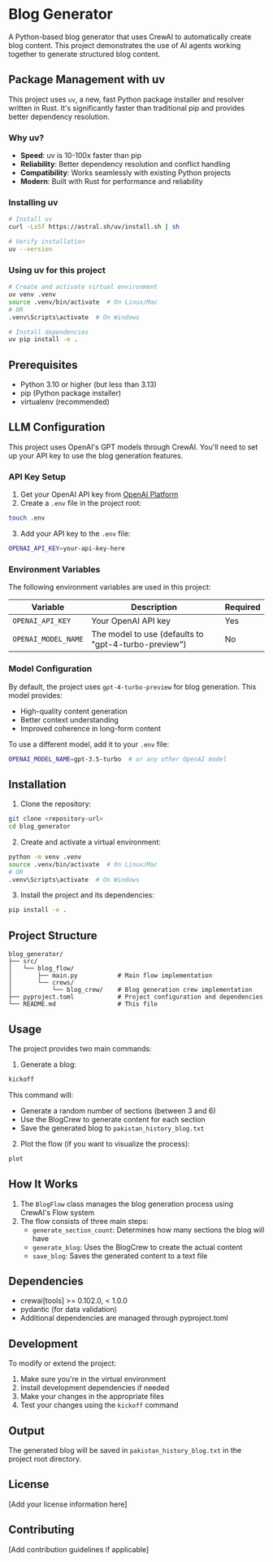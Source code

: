 # Blog Generator

A Python-based blog generator that uses CrewAI to automatically create blog content. This project demonstrates the use of AI agents working together to generate structured blog content.

## Package Management with uv

This project uses `uv`, a new, fast Python package installer and resolver written in Rust. It's significantly faster than traditional pip and provides better dependency resolution.

### Why uv?

- **Speed**: uv is 10-100x faster than pip
- **Reliability**: Better dependency resolution and conflict handling
- **Compatibility**: Works seamlessly with existing Python projects
- **Modern**: Built with Rust for performance and reliability

### Installing uv

```bash
# Install uv
curl -LsSf https://astral.sh/uv/install.sh | sh

# Verify installation
uv --version
```

### Using uv for this project

```bash
# Create and activate virtual environment
uv venv .venv
source .venv/bin/activate  # On Linux/Mac
# OR
.venv\Scripts\activate  # On Windows

# Install dependencies
uv pip install -e .
```

## Prerequisites

- Python 3.10 or higher (but less than 3.13)
- pip (Python package installer)
- virtualenv (recommended)

## LLM Configuration

This project uses OpenAI's GPT models through CrewAI. You'll need to set up your API key to use the blog generation features.

### API Key Setup

1. Get your OpenAI API key from [OpenAI Platform](https://platform.openai.com/api-keys)
2. Create a `.env` file in the project root:
```bash
touch .env
```

3. Add your API key to the `.env` file:
```bash
OPENAI_API_KEY=your-api-key-here
```

### Environment Variables

The following environment variables are used in this project:

| Variable | Description | Required |
|----------|-------------|----------|
| `OPENAI_API_KEY` | Your OpenAI API key | Yes |
| `OPENAI_MODEL_NAME` | The model to use (defaults to "gpt-4-turbo-preview") | No |

### Model Configuration

By default, the project uses `gpt-4-turbo-preview` for blog generation. This model provides:
- High-quality content generation
- Better context understanding
- Improved coherence in long-form content

To use a different model, add it to your `.env` file:
```bash
OPENAI_MODEL_NAME=gpt-3.5-turbo  # or any other OpenAI model
```

## Installation

1. Clone the repository:
```bash
git clone <repository-url>
cd blog_generator
```

2. Create and activate a virtual environment:
```bash
python -m venv .venv
source .venv/bin/activate  # On Linux/Mac
# OR
.venv\Scripts\activate  # On Windows
```

3. Install the project and its dependencies:
```bash
pip install -e .
```

## Project Structure

```
blog_generator/
├── src/
│   └── blog_flow/
│       ├── main.py           # Main flow implementation
│       └── crews/
│           └── blog_crew/    # Blog generation crew implementation
├── pyproject.toml            # Project configuration and dependencies
└── README.md                 # This file
```

## Usage

The project provides two main commands:

1. Generate a blog:
```bash
kickoff
```
This command will:
- Generate a random number of sections (between 3 and 6)
- Use the BlogCrew to generate content for each section
- Save the generated blog to `pakistan_history_blog.txt`

2. Plot the flow (if you want to visualize the process):
```bash
plot
```

## How It Works

1. The `BlogFlow` class manages the blog generation process using CrewAI's Flow system
2. The flow consists of three main steps:
   - `generate_section_count`: Determines how many sections the blog will have
   - `generate_blog`: Uses the BlogCrew to create the actual content
   - `save_blog`: Saves the generated content to a text file

## Dependencies

- crewai[tools] >= 0.102.0, < 1.0.0
- pydantic (for data validation)
- Additional dependencies are managed through pyproject.toml

## Development

To modify or extend the project:

1. Make sure you're in the virtual environment
2. Install development dependencies if needed
3. Make your changes in the appropriate files
4. Test your changes using the `kickoff` command

## Output

The generated blog will be saved in `pakistan_history_blog.txt` in the project root directory.

## License

[Add your license information here]

## Contributing

[Add contribution guidelines if applicable] 